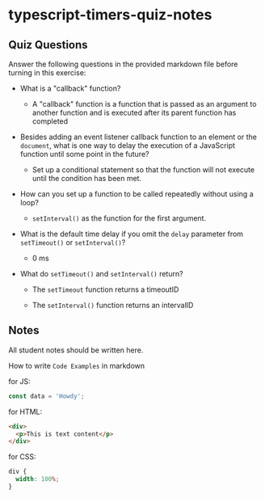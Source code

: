 # typescript-timers-quiz-notes

## Quiz Questions

Answer the following questions in the provided markdown file before turning in this exercise:

- What is a "callback" function?

  - A "callback" function is a function that is passed as an argument to another function and is executed after its parent function has completed

- Besides adding an event listener callback function to an element or the `document`, what is one way to delay the execution of a JavaScript function until some point in the future?

  - Set up a conditional statement so that the function will not execute until the condition has been met.

- How can you set up a function to be called repeatedly without using a loop?

  - `setInterval()` as the function for the first argument.

- What is the default time delay if you omit the `delay` parameter from `setTimeout()` or `setInterval()`?

  - 0 ms

- What do `setTimeout()` and `setInterval()` return?

  - The `setTimeout` function returns a timeoutID

  - The `setInterval()` function returns an intervalID

## Notes

All student notes should be written here.

How to write `Code Examples` in markdown

for JS:

```javascript
const data = 'Howdy';
```

for HTML:

```html
<div>
  <p>This is text content</p>
</div>
```

for CSS:

```css
div {
  width: 100%;
}
```
